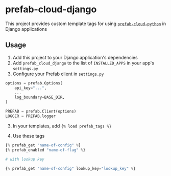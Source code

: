 # prefab-cloud-django

This project provides custom template tags for using [`prefab-cloud-python`][prefabpython] in Django applications

## Usage

1. Add this project to your Django application's dependencies
2. Add `prefab_cloud_django` to the list of `INSTALLED_APPS` in your app's `settings.py`
3. Configure your Prefab client in `settings.py`

```python
options = prefab.Options(
    api_key="...",
    ...
    log_boundary=BASE_DIR,
)

PREFAB = prefab.Client(options)
LOGGER = PREFAB.logger
```

3. In your templates, add `{% load prefab_tags %}`

4. Use these tags

```python
{% prefab_get "name-of-config" %}
{% prefab_enabled "name-of-flag" %}

# with lookup key

{% prefab_get "name-of-config" lookup_key="lookup_key" %}
```

[prefabpython]: https://pypi.org/project/prefab-cloud-python/
